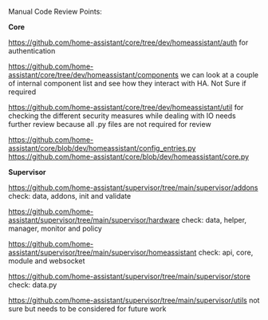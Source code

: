 Manual Code Review Points:

**Core**

https://github.com/home-assistant/core/tree/dev/homeassistant/auth
for authentication

https://github.com/home-assistant/core/tree/dev/homeassistant/components
we can look at a couple of internal component list and see how they interact with HA. Not Sure if required

https://github.com/home-assistant/core/tree/dev/homeassistant/util
for checking the different security measures while dealing with IO needs further review because all .py files are not required for review

https://github.com/home-assistant/core/blob/dev/homeassistant/config_entries.py
https://github.com/home-assistant/core/blob/dev/homeassistant/core.py

**Supervisor**

https://github.com/home-assistant/supervisor/tree/main/supervisor/addons
check: data, addons, init and validate


https://github.com/home-assistant/supervisor/tree/main/supervisor/hardware
check: data, helper, manager, monitor and policy

https://github.com/home-assistant/supervisor/tree/main/supervisor/homeassistant
check: api, core, module and websocket

https://github.com/home-assistant/supervisor/tree/main/supervisor/store
check: data.py

https://github.com/home-assistant/supervisor/tree/main/supervisor/utils
not sure but needs to be considered for future work

